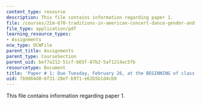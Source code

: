 ```yaml
---
content_type: resource
description: This file contains information regarding paper 1.
file: /courses/21m-670-traditions-in-american-concert-dance-gender-and-autobiography-spring-2008/7b9d64d86f3128efb971e62b5b1d4cb9_MIT21M_670S08_paper1.pdf
file_type: application/pdf
learning_resource_types:
- Assignments
ocw_type: OCWFile
parent_title: Assignments
parent_type: CourseSection
parent_uid: bef7a212-51cf-b65f-87b2-5af1214ac5fb
resourcetype: Document
title: 'Paper # 1: Due Tuesday, February 26, at the BEGINNING of class'
uid: 7b9d64d8-6f31-28ef-b971-e62b5b1d4cb9
---
```

This file contains information regarding paper 1.

